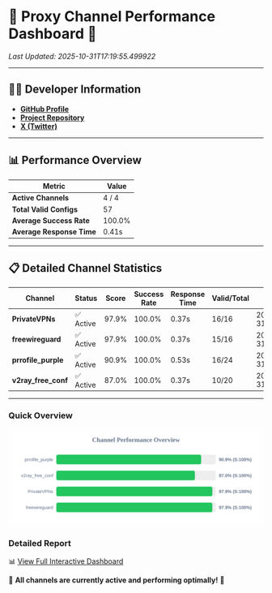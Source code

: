 # 🌟 Proxy Channel Performance Dashboard 🌟

_Last Updated: 2025-10-31T17:19:55.499922_

---

## 👩‍💻 Developer Information

- **[GitHub Profile](https://github.com/4n0nymou3)**  
- **[Project Repository](https://github.com/4n0nymou3/multi-proxy-config-fetcher)**  
- **[X (Twitter)](https://x.com/4n0nymou3)**  

---

## 📊 Performance Overview

| Metric                | Value       |
|-----------------------|-------------|
| **Active Channels**   | 4 / 4       |
| **Total Valid Configs** | 57          |
| **Average Success Rate** | 100.0%      |
| **Average Response Time** | 0.41s       |

---

## 📋 Detailed Channel Statistics

| Channel          | Status     | Score  | Success Rate | Response Time | Valid/Total | Last Success               |
|------------------|------------|--------|--------------|---------------|-------------|----------------------------|
| **PrivateVPNs**  | ✅ Active  | 97.9%  | 100.0% | 0.37s         | 16/16       | 2025-10-31T17:19:55.102102 |
| **freewireguard**  | ✅ Active  | 97.9%  | 100.0% | 0.37s         | 15/16       | 2025-10-31T17:19:55.497933 |
| **prrofile_purple**  | ✅ Active  | 90.9%  | 100.0% | 0.53s         | 16/24       | 2025-10-31T17:19:54.223306 |
| **v2ray_free_conf**  | ✅ Active  | 87.0%  | 100.0% | 0.37s         | 10/20       | 2025-10-31T17:19:54.695123 |

---

### Quick Overview
<div align="center">
  <a href="https://raw.githubusercontent.com/nullluser/NullRepo/refs/heads/main/assets/channel_stats_chart.svg">
    <img src="https://raw.githubusercontent.com/nullluser/NullRepo/refs/heads/main/assets/channel_stats_chart.svg" alt="Source Performance Statistics" width="800">
  </a>
</div>

### Detailed Report
📊 [View Full Interactive Dashboard](https://htmlpreview.github.io/?https://github.com/nullluser/NullRepo/blob/main/assets/performance_report.html)

🎉 **All channels are currently active and performing optimally!** 🎉
